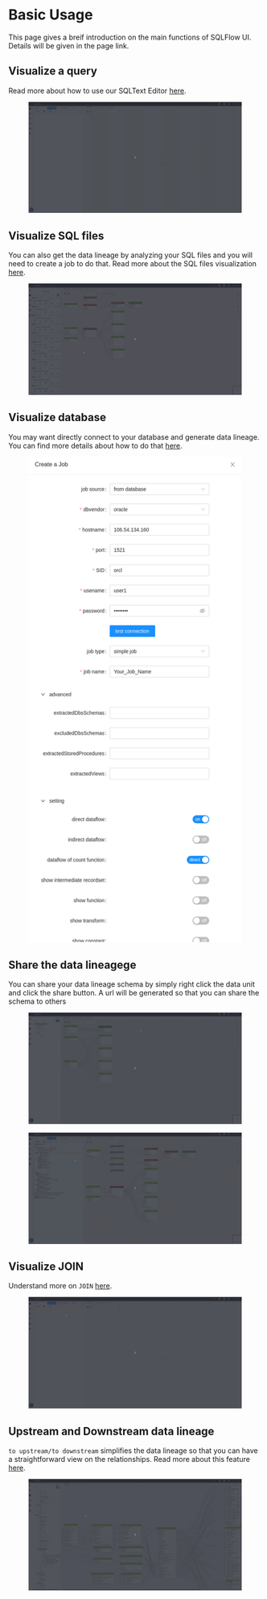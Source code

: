 # Basic Usage

This page gives a breif introduction on the main functions of SQLFlow UI. Details will be given in the page link.

## Visualize a query

Read more about how to use our SQLText Editor [here](../ui/sqltext-editor.md).

<figure><img src="../../.gitbook/assets/visualize_SQL.gif" alt=""><figcaption></figcaption></figure>

## Visualize SQL files

You can also get the data lineage by analyzing your SQL files and you will need to create a job to do that. Read more about the SQL files visualization [here](../ui/job-management/).&#x20;

<figure><img src="../../.gitbook/assets/show_green_mode.gif" alt=""><figcaption></figcaption></figure>

## Visualize database

You may want directly connect to your database and generate data lineage. You can find more details about how to do that [here](../ui/job-management/job-sources.md#from-database).

<figure><img src="../../.gitbook/assets/Screenshot from 2022-11-04 22-09-25.png" alt=""><figcaption></figcaption></figure>

## Share the data lineagege

You can share your data lineage schema by simply right click the data unit and click the share button. A url will be generated so that you can share the schema to others&#x20;

<figure><img src="../../.gitbook/assets/share2.gif" alt=""><figcaption></figcaption></figure>

<figure><img src="../../.gitbook/assets/share_data1.gif" alt=""><figcaption></figcaption></figure>

## Visualize JOIN

Understand more on `JOIN` [here](../../concepts/data-lineage/dataflow.md#1.2-dataflow-type).

<figure><img src="../../.gitbook/assets/visualize_JOIN.gif" alt=""><figcaption></figcaption></figure>

## Upstream and Downstream data lineage

`to upstream/to downstream` simplifies the data lineage so that you can have a straightforward view on the relationships. Read more about this feature [here](../ui/schema.md#to-upstream-to-downstream).

<figure><img src="../../.gitbook/assets/downstream_upstream.gif" alt=""><figcaption></figcaption></figure>
